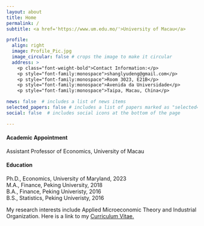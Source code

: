 ```yaml
---
layout: about
title: Home
permalink: /
subtitle: <a href='https://www.um.edu.mo/'>University of Macau</a>

profile:
  align: right
  image: Profile_Pic.jpg
  image_circular: false # crops the image to make it circular
  address: >
    <p class="font-weight-bold">Contact Information:</p>
    <p style="font-family:monospace">shanglyudeng@gmail.com</p>
    <p style="font-family:monospace">Room 3023, E21B</p>
    <p style="font-family:monospace">Avenida da Universidade</p>
    <p style="font-family:monospace">Taipa, Macau, China</p>

news: false  # includes a list of news items
selected_papers: false # includes a list of papers marked as "selected={true}"
social: false  # includes social icons at the bottom of the page

---
```


<!-- <img src="/assets/img/prof_pic.jpg" alt="Pic Not Found" style="float: left; padding-right:10px; height: 200px; width:200px;"/> -->
#### Academic Appointment
Assistant Professor of Economics, University of Macau

#### Education
Ph.D., Economics, University of Maryland, 2023  
M.A., Finance, Peking University, 2018  
B.A., Finance, Peking Univeristy, 2016  
B.S., Statistics, Peking Univeristy, 2016

My research interests include Applied Microeconomic Theory and Industrial Organization. Here is a link to my
<a href='assets/pdf/CV_DENG_SHANGLYU.pdf'>
        Curriculum Vitae.
</a>

<!--    
#### News

Greater Bay Area Market Design Workshop 2023
 at the University of Macau, October 16th and 17th.
---
[Website and free registration](https://inaciobo.com/workshop2023/)
-->